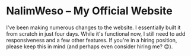# NalimWeso – My Official Website

I've been making numerous changes to the website. I essentially built it from scratch in just four days. While it's functional now, I still need to add responsiveness and a few other features. If you're in a hiring position, please keep this in mind (and perhaps even consider hiring me? 😊).